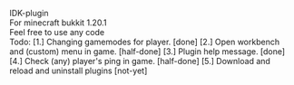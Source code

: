 IDK-plugin  
For minecraft bukkit 1.20.1  
Feel free to use any code  
Todo:
[1.] Changing gamemodes for player.                [done]
[2.] Open workbench and (custom) menu in game.     [half-done]
[3.] Plugin help message.                          [done]
[4.] Check (any) player's ping in game.            [half-done]
[5.] Download and reload and uninstall plugins     [not-yet]
